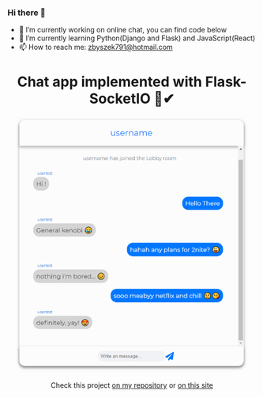 ### Hi there 👋

<!--
**zbigniewstefaniuk/zbigniewstefaniuk** is a ✨ _special_ ✨ repository because its `README.md` (this file) appears on your GitHub profile.

Here are some ideas to get you started:

- 🔭 I’m currently working on ...
- 🌱 I’m currently learning ...
- 👯 I’m looking to collaborate on ...
- 🤔 I’m looking for help with ...
- 💬 Ask me about ...
- 📫 How to reach me: ...
- 😄 Pronouns: ...
- ⚡ Fun fact: ...
-->


- 🔭 I’m currently working on online chat, you can find code below 
- 🌱 I’m currently learning Python(Django and Flask) and JavaScript(React)
- 📫 How to reach me: zbyszek791@hotmail.com
<h1 align="center">
   Chat app implemented with Flask-SocketIO 💬✔
</h1>
  
<p align="center">
  <img width="470" height="518" src="https://github.com/zbigniewstefaniuk/zbigniewstefaniuk/blob/master/chat-screnn.png">
</p>

<p align="center">
Check this project <a href="https://github.com/zbigniewstefaniuk/web_app">on my repository</a> or <a href="http://zstefaniuk.pl/">on this site</a>
</p>
